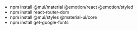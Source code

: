 <ul>
  <li>npm install @mui/material @emotion/react @emotion/styled</li>
  <li>npm install react-router-dom</li>
  <li>npm install @mui/styles @material-ui/core</li>
  <li>npm install get-google-fonts</li>
 </ul>
